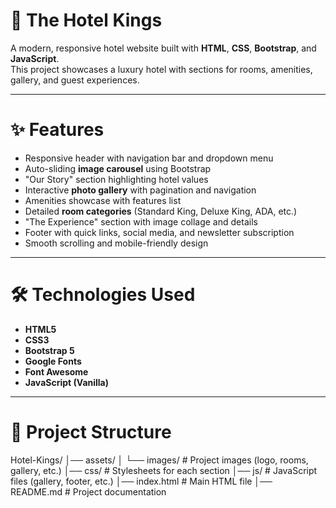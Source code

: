 # 🏨 The Hotel Kings

A modern, responsive hotel website built with **HTML**, **CSS**, **Bootstrap**, and **JavaScript**.  
This project showcases a luxury hotel with sections for rooms, amenities, gallery, and guest experiences.

---

# ✨ Features

- Responsive header with navigation bar and dropdown menu
- Auto-sliding **image carousel** using Bootstrap
- "Our Story" section highlighting hotel values
- Interactive **photo gallery** with pagination and navigation
- Amenities showcase with features list
- Detailed **room categories** (Standard King, Deluxe King, ADA, etc.)
- "The Experience" section with image collage and details
- Footer with quick links, social media, and newsletter subscription
- Smooth scrolling and mobile-friendly design

---

# 🛠️ Technologies Used

- **HTML5**
- **CSS3**
- **Bootstrap 5**
- **Google Fonts**
- **Font Awesome**
- **JavaScript (Vanilla)**

---

# 📂 Project Structure

Hotel-Kings/
│── assets/
│ └── images/ # Project images (logo, rooms, gallery, etc.)
│── css/ # Stylesheets for each section
│── js/ # JavaScript files (gallery, footer, etc.)
│── index.html # Main HTML file
│── README.md # Project documentation
